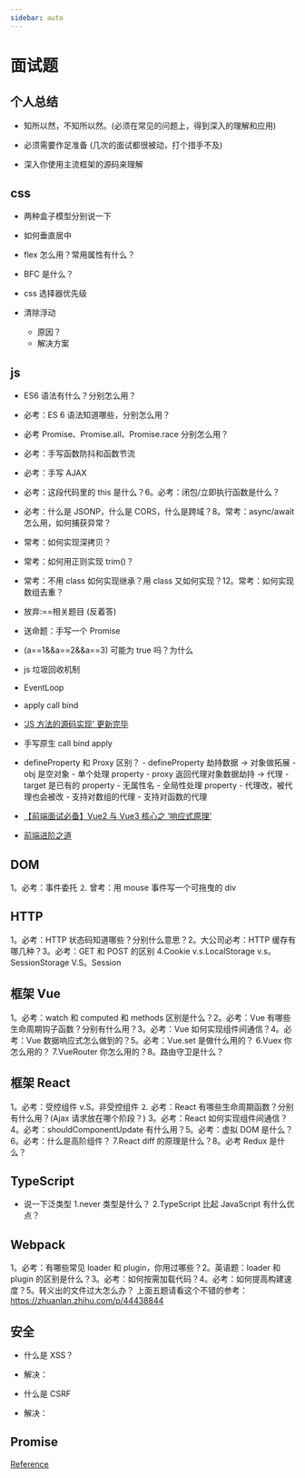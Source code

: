 ```yaml
---
sidebar: auto
---
```


# 面试题

## 个人总结

- 知所以然，不知所以然。(必须在常见的问题上，得到深入的理解和应用)

- 必须需要作足准备 (几次的面试都很被动，打个措手不及)

- 深入你使用主流框架的源码来理解

## css

- 两种盒子模型分别说一下

- 如何垂直居中

- flex 怎么用？常用属性有什么？

- BFC 是什么？

- css 选择器优先级

- 清除浮动
  - 原因？
  - 解决方案

## js

- ES6 语法有什么？分别怎么用？
- 必考：ES 6 语法知道哪些，分别怎么用？
- 必考 Promise、Promise.all、Promise.race 分别怎么用？
- 必考：手写函数防抖和函数节流
- 必考：手写 AJAX
- 必考：这段代码里的 this 是什么？6。必考：闭包/立即执行函数是什么？
- 必考：什么是 JSONP，什么是 CORS，什么是跨域？8。常考：async/await 怎么用，如何捕获异常？
- 常考：如何实现深拷贝？
- 常考：如何用正则实现 trim()？
- 常考：不用 class 如何实现继承？用 class 又如何实现？12。常考：如何实现数组去重？
- 放弃:==相关题目 (反着答)
- 送命题：手写一个 Promise
- (a==1&&a==2&&a==3) 可能为 true 吗？为什么
- js 垃圾回收机制
- EventLoop
- apply call bind
- [‘JS 方法的源码实现’ 更新完毕](https://www.bilibili.com/read/cv7903371)
- 手写原生 call bind apply
- defineProperty 和 Proxy 区别？ - defineProperty 劫持数据 -> 对象做拓展 - obj 是空对象 - 单个处理 property - proxy 返回代理对象数据劫持 -> 代理 - target 是已有的 property - 无属性名 - 全局性处理 property - 代理改，被代理也会被改 - 支持对数组的代理 - 支持对函数的代理

- [【前端面试必备】Vue2 与 Vue3 核心之 ‘响应式原理’](https://www.bilibili.com/video/BV1Dk4y127Ha?p=1)
- [前端进阶之道](https://yuchengkai.cn/docs/frontend/#%E5%86%85%E7%BD%AE%E7%B1%BB%E5%9E%8B)

## DOM

1。必考：事件委托
⒉ 曾考：用 mouse 事件写一个可拖曳的 div

## HTTP

1。必考：HTTP 状态码知道哪些？分别什么意思？2。大公司必考：HTTP 缓存有哪几种？3。必考：GET 和 POST 的区别
4.Cookie v.s.LocalStorage v.s。SessionStorage V.S。Session

## 框架 Vue

1。必考：watch 和 computed 和 methods 区别是什么？2。必考：Vue 有哪些生命周期钩子函数？分别有什么用？3。必考：Vue 如何实现组件间通信？4。必考：Vue 数据响应式怎么做到的？5。必考：Vue.set 是做什么用的？
6.Vuex 你怎么用的？
7.VueRouter 你怎么用的？8。路由守卫是什么？

## 框架 React

1。必考：受控组件 v.S。非受控组件
⒉ 必考：React 有哪些生命周期函数？分别有什么用？(Ajax 请求放在哪个阶段？) 3。必考：React 如何实现组件间通信？4。必考：shouldComponentUpdate 有什么用？5。必考：虚拟 DOM 是什么？6。必考：什么是高阶组件？
7.React diff 的原理是什么？8。必考 Redux 是什么？

## TypeScript

- 说一下泛类型
  1.never 类型是什么？
  2.TypeScript 比起 JavaScript 有什么优点？

## Webpack

1。必考：有哪些常见 loader 和 plugin，你用过哪些？2。英语题：loader 和 plugin 的区别是什么？3。必考：如何按需加载代码？4。必考：如何提高构建速度？5。转义出的文件过大怎么办？
上面五题请看这个不错的参考：https://zhuanlan.zhihu.com/p/44438844

## 安全

- 什么是 XSS？
- 解决：

- 什么是 CSRF
- 解决：

## Promise

[Reference](https://segmentfault.com/a/1190000038433512)

```js

```
